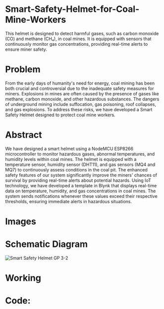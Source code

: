 # Smart-Safety-Helmet-for-Coal-Mine-Workers
This helmet is designed to detect harmful gases, such as carbon monoxide (CO) and methane (CH₄), in coal mines. It is equipped with sensors that continuously monitor gas concentrations, providing real-time alerts to ensure miner safety.
# Problem
From the early days of humanity's need for energy, coal mining has been both crucial and controversial due to the inadequate safety measures for miners. Explosions in mines are often caused by the presence of gases like methane, carbon monoxide, and other hazardous substances. The dangers of underground mining include suffocation, gas poisoning, roof collapses, and gas explosions. To address these risks, we have developed a Smart Safety Helmet designed to protect coal mine workers.
# Abstract
We have designed a smart helmet using a NodeMCU ESP8266 microcontroller to monitor hazardous gases, abnormal temperatures, and humidity levels within coal mines. The helmet is equipped with a temperature sensor, humidity sensor (DHT11), and gas sensors (MQ4 and MQ7) to continuously assess conditions in the coal pit. The enhanced safety features of our system significantly improve the miners' chances of survival by providing real-time alerts about potential hazards.
Using IoT technology, we have developed a template in Blynk that displays real-time data on temperature, humidity, and gas concentrations in coal mines. The system sends notifications whenever these values exceed their respective thresholds, ensuring immediate alerts in hazardous situations.
# Images

# Schematic Diagram
![Smart Safety Helmet GP 3-2](https://github.com/user-attachments/assets/5fedd94a-962e-41bb-9487-13a111a89146)

# Working 

# Code:



